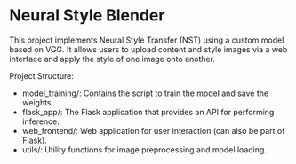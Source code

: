 # Neural Style Blender

This project implements Neural Style Transfer (NST) using a custom model based on VGG. It allows users to upload content and style images via a web interface and apply the style of one image onto another.

Project Structure:
- model_training/: Contains the script to train the model and save the weights.
- flask_app/: The Flask application that provides an API for performing inference.
- web_frontend/: Web application for user interaction (can also be part of Flask).
- utils/: Utility functions for image preprocessing and model loading.
